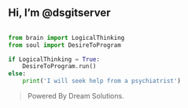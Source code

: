 ## Hi, I’m @dsgitserver

```python

from brain import LogicalThinking
from soul import DesireToProgram

if LogicalThinking = True:
    DesireToProgram.run()
else:
    print('I will seek help from a psychiatrist')
```

> Powered By Dream Solutions.
